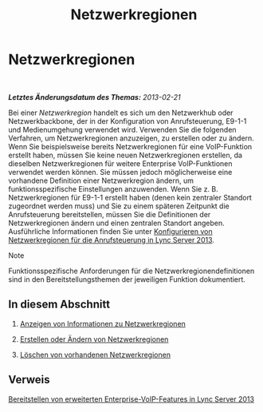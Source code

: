 ﻿---
title: Netzwerkregionen
TOCTitle: Netzwerkregionen
ms:assetid: 1818e9d2-bbb7-420a-93ea-4c3da3a55ad3
ms:mtpsurl: https://technet.microsoft.com/de-de/library/JJ687979(v=OCS.15)
ms:contentKeyID: 49890640
ms.date: 05/19/2016
mtps_version: v=OCS.15
ms.translationtype: HT
---

# Netzwerkregionen

 

_**Letztes Änderungsdatum des Themas:** 2013-02-21_

Bei einer *Netzwerkregion* handelt es sich um den Netzwerkhub oder Netzwerkbackbone, der in der Konfiguration von Anrufsteuerung, E9-1-1 und Medienumgehung verwendet wird. Verwenden Sie die folgenden Verfahren, um Netzwerkregionen anzuzeigen, zu erstellen oder zu ändern. Wenn Sie beispielsweise bereits Netzwerkregionen für eine VoIP-Funktion erstellt haben, müssen Sie keine neuen Netzwerkregionen erstellen, da dieselben Netzwerkregionen für weitere Enterprise VoIP-Funktionen verwendet werden können. Sie müssen jedoch möglicherweise eine vorhandene Definition einer Netzwerkregion ändern, um funktionsspezifische Einstellungen anzuwenden. Wenn Sie z. B. Netzwerkregionen für E9-1-1 erstellt haben (denen kein zentraler Standort zugeordnet werden muss) und Sie zu einem späteren Zeitpunkt die Anrufsteuerung bereitstellen, müssen Sie die Definitionen der Netzwerkregionen ändern und einen zentralen Standort angeben. Ausführliche Informationen finden Sie unter [Konfigurieren von Netzwerkregionen für die Anrufsteuerung in Lync Server 2013](lync-server-2013-configure-network-regions-for-cac.md).


> [!NOTE]
> Funktionsspezifische Anforderungen für die Netzwerkregionendefinitionen sind in den Bereitstellungsthemen der jeweiligen Funktion dokumentiert.



## In diesem Abschnitt

1.  [Anzeigen von Informationen zu Netzwerkregionen](lync-server-2013-viewing-network-region-information.md)

2.  [Erstellen oder Ändern von Netzwerkregionen](lync-server-2013-creating-or-modifying-network-regions.md)

3.  [Löschen von vorhandenen Netzwerkregionen](lync-server-2013-deleting-existing-network-regions.md)

## Verweis

[Bereitstellen von erweiterten Enterprise-VoIP-Features in Lync Server 2013](lync-server-2013-deploying-advanced-enterprise-voice-features.md)

